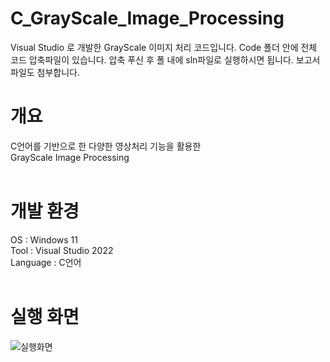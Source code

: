 # C_GrayScale_Image_Processing

Visual Studio 로  개발한 GrayScale 이미지 처리 코드입니다.
Code 폴더 안에 전체 코드 압축파일이 있습니다.
압축 푸신 후 폴 내에 sln파일로 실행하시면 됩니다.
보고서 파일도 첨부합니다.


# 개요
C언어를 기반으로 한 다양한 영상처리 기능을 활용한 <br>
GrayScale Image Processing <br><br>

# 개발 환경

OS : Windows 11 <br>
Tool : Visual Studio 2022 <br>
Language : C언어 <br> <br>

# 실행 화면

![실행화면](https://github.com/YuNyuk/C_GrayScale_Image_Processing/assets/142381053/0582a0b3-5d0d-485d-b525-4861d6bd5b0e) <br><br>

